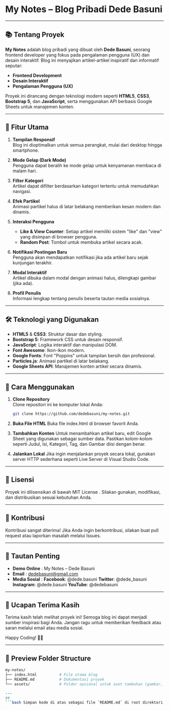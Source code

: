 # My Notes – Blog Pribadi Dede Basuni

---

## 📚 Tentang Proyek

**My Notes** adalah blog pribadi yang dibuat oleh **Dede Basuni**, seorang frontend developer yang fokus pada pengalaman pengguna (UX) dan desain interaktif. Blog ini menyajikan artikel-artikel inspiratif dan informatif seputar:

- **Frontend Development**
- **Desain Interaktif**
- **Pengalaman Pengguna (UX)**

Proyek ini dirancang dengan teknologi modern seperti **HTML5**, **CSS3**, **Bootstrap 5**, dan **JavaScript**, serta menggunakan API berbasis Google Sheets untuk manajemen konten.

---

## 🌟 Fitur Utama

1. **Tampilan Responsif**  
   Blog ini dioptimalkan untuk semua perangkat, mulai dari desktop hingga smartphone.

2. **Mode Gelap (Dark Mode)**  
   Pengguna dapat beralih ke mode gelap untuk kenyamanan membaca di malam hari.

3. **Filter Kategori**  
   Artikel dapat difilter berdasarkan kategori tertentu untuk memudahkan navigasi.

4. **Efek Partikel**  
   Animasi partikel halus di latar belakang memberikan kesan modern dan dinamis.

5. **Interaksi Pengguna**  
   - **Like & View Counter**: Setiap artikel memiliki sistem "like" dan "view" yang disimpan di browser pengguna.
   - **Random Post**: Tombol untuk membuka artikel secara acak.

6. **Notifikasi Postingan Baru**  
   Pengguna akan mendapatkan notifikasi jika ada artikel baru sejak kunjungan terakhir.

7. **Modal Interaktif**  
   Artikel dibuka dalam modal dengan animasi halus, dilengkapi gambar (jika ada).

8. **Profil Penulis**  
   Informasi lengkap tentang penulis beserta tautan media sosialnya.

---

## 🛠️ Teknologi yang Digunakan

- **HTML5** & **CSS3**: Struktur dasar dan styling.
- **Bootstrap 5**: Framework CSS untuk desain responsif.
- **JavaScript**: Logika interaktif dan manipulasi DOM.
- **Font Awesome**: Ikon-ikon modern.
- **Google Fonts**: Font "Poppins" untuk tampilan bersih dan profesional.
- **Particles.js**: Animasi partikel di latar belakang.
- **Google Sheets API**: Manajemen konten artikel secara dinamis.

---

## 🚀 Cara Menggunakan

1. **Clone Repository**  
   Clone repositori ini ke komputer lokal Anda:
   ```bash
   git clone https://github.com/dedebasuni/my-notes.git

2. **Buka File HTML**
   Buka file index.html di browser favorit Anda.

3. **Tambahkan Konten**
   Untuk menambahkan artikel baru, edit Google Sheet yang digunakan sebagai sumber data. Pastikan kolom-kolom seperti Judul, Isi, Kategori, Tag, dan Gambar diisi dengan benar.
   
5. **Jalankan Lokal**
   Jika ingin menjalankan proyek secara lokal, gunakan server HTTP sederhana seperti Live Server di Visual Studio Code.

---

## 📝 Lisensi
Proyek ini dilisensikan di bawah MIT License . Silakan gunakan, modifikasi, dan distribusikan sesuai kebutuhan Anda.

---

## 🤝 Kontribusi
Kontribusi sangat diterima! Jika Anda ingin berkontribusi, silakan buat pull request atau laporkan masalah melalui Issues.

---

## 🔗 Tautan Penting
- **Demo Online** : My Notes – Dede Basuni
- **Email** : dedebasuni@gmail.com
- **Media Sosial** :
  **Facebook**: @dede.basuni
  **Twitter**: @dede_basuni
  **Instagram**: @dede.basuni
  **YouTube**: @dedebasuni

---

## 🙏 Ucapan Terima Kasih
Terima kasih telah melihat proyek ini! Semoga blog ini dapat menjadi sumber inspirasi bagi Anda. Jangan ragu untuk memberikan feedback atau saran melalui email atau media sosial.

Happy Coding! 🚀✨

---

## 📝 Preview Folder Structure
   ```bash
   my-notes/
   ├── index.html          # File utama blog
   ├── README.md           # Dokumentasi proyek
   └── assets/             # Folder opsional untuk aset tambahan (gambar, font, dll.)

---
## 
   ```bash Simpan kode di atas sebagai file `README.md` di root direktori repositori Anda. Ini akan memberikan gambaran jelas tentang proyek, fitur-fiturnya, dan cara berkontribusi. Anda juga dapat menyesuaikan konten sesuai kebutuhan.
